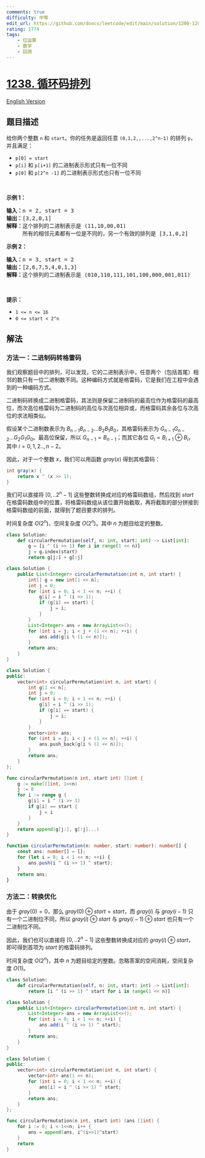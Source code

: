 ```yaml
---
comments: true
difficulty: 中等
edit_url: https://github.com/doocs/leetcode/edit/main/solution/1200-1299/1238.Circular%20Permutation%20in%20Binary%20Representation/README.md
rating: 1774
tags:
    - 位运算
    - 数学
    - 回溯
---
```


# [1238. 循环码排列](https://leetcode.cn/problems/circular-permutation-in-binary-representation)

[English Version](/solution/1200-1299/1238.Circular%20Permutation%20in%20Binary%20Representation/README_EN.md)

## 题目描述

<!-- 这里写题目描述 -->

<p>给你两个整数&nbsp;<code>n</code> 和 <code>start</code>。你的任务是返回任意 <code>(0,1,2,,...,2^n-1)</code> 的排列 <code>p</code>，并且满足：</p>

<ul>
	<li><code>p[0] = start</code></li>
	<li><code>p[i]</code> 和 <code>p[i+1]</code>&nbsp;的二进制表示形式只有一位不同</li>
	<li><code>p[0]</code> 和 <code>p[2^n -1]</code>&nbsp;的二进制表示形式也只有一位不同</li>
</ul>

<p>&nbsp;</p>

<p><strong>示例 1：</strong></p>

<pre>
<strong>输入：</strong>n = 2, start = 3
<strong>输出：</strong>[3,2,0,1]
<strong>解释：</strong>这个排列的二进制表示是 (11,10,00,01)
     所有的相邻元素都有一位是不同的，另一个有效的排列是 [3,1,0,2]
</pre>

<p><strong>示例 2：</strong></p>

<pre>
<strong>输入：</strong>n = 3, start = 2
<strong>输出：</strong>[2,6,7,5,4,0,1,3]
<strong>解释：</strong>这个排列的二进制表示是 (010,110,111,101,100,000,001,011)
</pre>

<p>&nbsp;</p>

<p><strong>提示：</strong></p>

<ul>
	<li><code>1 &lt;= n &lt;= 16</code></li>
	<li><code>0 &lt;= start&nbsp;&lt;&nbsp;2^n</code></li>
</ul>

## 解法

### 方法一：二进制码转格雷码

我们观察题目中的排列，可以发现，它的二进制表示中，任意两个（包括首尾）相邻的数只有一位二进制数不同。这种编码方式就是格雷码，它是我们在工程中会遇到的一种编码方式。

二进制码转换成二进制格雷码，其法则是保留二进制码的最高位作为格雷码的最高位，而次高位格雷码为二进制码的高位与次高位相异或，而格雷码其余各位与次高位的求法相类似。

假设某个二进制数表示为 $B_{n-1}B_{n-2}...B_2B_1B_0$，其格雷码表示为 $G_{n-1}G_{n-2}...G_2G_1G_0$。最高位保留，所以 $G_{n-1} = B_{n-1}$；而其它各位 $G_i = B_{i+1} \oplus B_{i}$，其中 $i=0,1,2..,n-2$。

因此，对于一个整数 $x$，我们可以用函数 $gray(x)$ 得到其格雷码：

```java
int gray(x) {
    return x ^ (x >> 1);
}
```

我们可以直接将 $[0,..2^n - 1]$ 这些整数转换成对应的格雷码数组，然后找到 $start$ 在格雷码数组中的位置，将格雷码数组从该位置开始截取，再将截取的部分拼接到格雷码数组的前面，就得到了题目要求的排列。

时间复杂度 $O(2^n)$，空间复杂度 $O(2^n)$。其中 $n$ 为题目给定的整数。

<!-- tabs:start -->

```python
class Solution:
    def circularPermutation(self, n: int, start: int) -> List[int]:
        g = [i ^ (i >> 1) for i in range(1 << n)]
        j = g.index(start)
        return g[j:] + g[:j]
```

```java
class Solution {
    public List<Integer> circularPermutation(int n, int start) {
        int[] g = new int[1 << n];
        int j = 0;
        for (int i = 0; i < 1 << n; ++i) {
            g[i] = i ^ (i >> 1);
            if (g[i] == start) {
                j = i;
            }
        }
        List<Integer> ans = new ArrayList<>();
        for (int i = j; i < j + (1 << n); ++i) {
            ans.add(g[i % (1 << n)]);
        }
        return ans;
    }
}
```

```cpp
class Solution {
public:
    vector<int> circularPermutation(int n, int start) {
        int g[1 << n];
        int j = 0;
        for (int i = 0; i < 1 << n; ++i) {
            g[i] = i ^ (i >> 1);
            if (g[i] == start) {
                j = i;
            }
        }
        vector<int> ans;
        for (int i = j; i < j + (1 << n); ++i) {
            ans.push_back(g[i % (1 << n)]);
        }
        return ans;
    }
};
```

```go
func circularPermutation(n int, start int) []int {
	g := make([]int, 1<<n)
	j := 0
	for i := range g {
		g[i] = i ^ (i >> 1)
		if g[i] == start {
			j = i
		}
	}
	return append(g[j:], g[:j]...)
}
```

```ts
function circularPermutation(n: number, start: number): number[] {
    const ans: number[] = [];
    for (let i = 0; i < 1 << n; ++i) {
        ans.push(i ^ (i >> 1) ^ start);
    }
    return ans;
}
```

<!-- tabs:end -->

### 方法二：转换优化

由于 $gray(0) = 0$，那么 $gray(0) \oplus start = start$，而 $gray(i)$ 与 $gray(i-1)$ 只有一个二进制位不同，所以 $gray(i) \oplus start$ 与 $gray(i-1) \oplus start$ 也只有一个二进制位不同。

因此，我们也可以直接将 $[0,..2^n - 1]$ 这些整数转换成对应的 $gray(i) \oplus start$，即可得到首项为 $start$ 的格雷码排列。

时间复杂度 $O(2^n)$，其中 $n$ 为题目给定的整数。忽略答案的空间消耗，空间复杂度 $O(1)$。

<!-- tabs:start -->

```python
class Solution:
    def circularPermutation(self, n: int, start: int) -> List[int]:
        return [i ^ (i >> 1) ^ start for i in range(1 << n)]
```

```java
class Solution {
    public List<Integer> circularPermutation(int n, int start) {
        List<Integer> ans = new ArrayList<>();
        for (int i = 0; i < 1 << n; ++i) {
            ans.add(i ^ (i >> 1) ^ start);
        }
        return ans;
    }
}
```

```cpp
class Solution {
public:
    vector<int> circularPermutation(int n, int start) {
        vector<int> ans(1 << n);
        for (int i = 0; i < 1 << n; ++i) {
            ans[i] = i ^ (i >> 1) ^ start;
        }
        return ans;
    }
};
```

```go
func circularPermutation(n int, start int) (ans []int) {
	for i := 0; i < 1<<n; i++ {
		ans = append(ans, i^(i>>1)^start)
	}
	return
}
```

<!-- tabs:end -->

<!-- end -->
